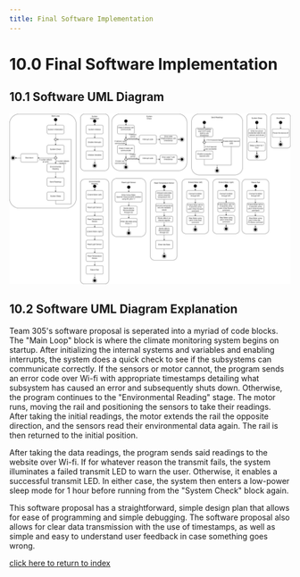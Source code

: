 ```yaml
---
title: Final Software Implementation
---
```


# 10.0 Final Software Implementation 
## 10.1 Software UML Diagram

![Figure 1: Software Proposal Diagram](/photos/SoftwareProposal.jpg "Figure 10a: Software Proposal UML Diagram.")

## 10.2 Software UML Diagram Explanation
Team 305's software proposal is seperated into a myriad of code blocks. The "Main Loop" block is where the climate monitoring system begins on startup. After initializing the internal systems and variables and enabling interrupts, the system does a quick check to see if the subsystems can communicate correctly. If the sensors or motor cannot, the program sends an error code over Wi-fi with appropriate timestamps detailing what subsystem has caused an error and subsequently shuts down. Otherwise, the program continues to the "Environmental Reading" stage. The motor runs, moving the rail and positioning the sensors to take their readings. After taking the initial readings, the motor extends the rail the opposite direction, and the sensors read their environmental data again. The rail is then returned to the initial position. 

After taking the data readings, the program sends said readings to the website over Wi-fi. If for whatever reason the transmit fails, the system illuminates a failed transmit LED to warn the user. Otherwise, it enables a successful transmit LED. In either case, the system then enters a low-power sleep mode for 1 hour before running from the "System Check" block again.

This software proposal has a straightforward, simple design plan that allows for ease of programming and simple debugging. The software proposal also allows for clear data transmission with the use of timestamps, as well as simple and easy to understand user feedback in case something goes wrong.

[click here to return to index](/index)
